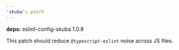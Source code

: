 ```yaml
---
'skuba': patch
---
```


**deps:** eslint-config-skuba 1.0.8

This patch should reduce `@typescript-eslint` noise across JS files.
